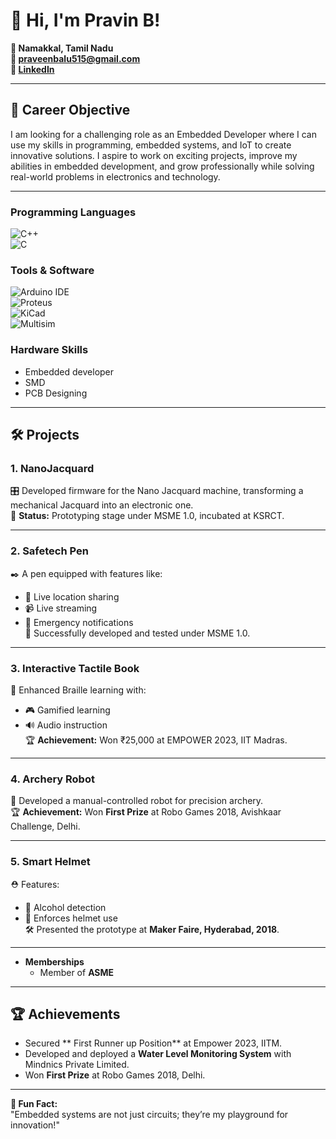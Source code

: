 # 👋 Hi, I'm Pravin B!  
**📍 Namakkal, Tamil Nadu**  
**📧 [praveenbalu515@gmail.com](mailto:praveenbalu515@gmail.com)**  
**🔗 [LinkedIn](https://www.linkedin.com/in/pravin-b-b21183274/)**  

---

## 🎯 Career Objective  
I am looking for a challenging role as an Embedded Developer where I can use my skills in programming, embedded systems, and IoT to create innovative solutions. I aspire to work on exciting projects, improve my abilities in embedded development, and grow professionally while solving real-world problems in electronics and technology.

---
### Programming Languages  
![C++](https://img.shields.io/badge/-C++-00599C?style=flat&logo=c%2B%2B&logoColor=white)  
![C](https://img.shields.io/badge/-C-A8B9CC?style=flat&logo=c&logoColor=white)

### Tools & Software  
![Arduino IDE](https://img.shields.io/badge/-Arduino-00979D?style=flat&logo=arduino&logoColor=white)  
![Proteus](https://img.shields.io/badge/-Proteus-FF6C00?style=flat)  
![KiCad](https://img.shields.io/badge/-KiCad-blue)  
![Multisim](https://img.shields.io/badge/-Multisim-0078D7)

### Hardware Skills  
- Embedded developer       
- SMD   
- PCB Designing  
----

## 🛠️ Projects  

### 1. **NanoJacquard**  
🎛️ Developed firmware for the Nano Jacquard machine, transforming a mechanical Jacquard into an electronic one.  
📍 **Status:** Prototyping stage under MSME 1.0, incubated at KSRCT.

---

### 2. **Safetech Pen**  
✒️ A pen equipped with features like:  
   - 📍 Live location sharing  
   - 📹 Live streaming  
   - 🚨 Emergency notifications  
📌 Successfully developed and tested under MSME 1.0.

---

### 3. **Interactive Tactile Book**  
📘 Enhanced Braille learning with:  
   - 🎮 Gamified learning  
   - 🔊 Audio instruction  
🏆 **Achievement:** Won ₹25,000 at EMPOWER 2023, IIT Madras.

---

### 4. **Archery Robot**  
🏹 Developed a manual-controlled robot for precision archery.  
🏆 **Achievement:** Won **First Prize** at Robo Games 2018, Avishkaar Challenge, Delhi.

---

### 5. **Smart Helmet**  
⛑️ Features:  
   - 🍺 Alcohol detection  
   - 🚫 Enforces helmet use  
🛠️ Presented the prototype at **Maker Faire, Hyderabad, 2018**.
  

---

- **Memberships**  
  - Member of **ASME**  

---

## 🏆 Achievements  
- Secured ** First Runner up Position** at Empower 2023, IITM. 
- Developed and deployed a **Water Level Monitoring System** with Mindnics Private Limited.  
- Won **First Prize** at Robo Games 2018, Delhi.


---

**📌 Fun Fact:**  
"Embedded systems are not just circuits; they’re my playground for innovation!"

